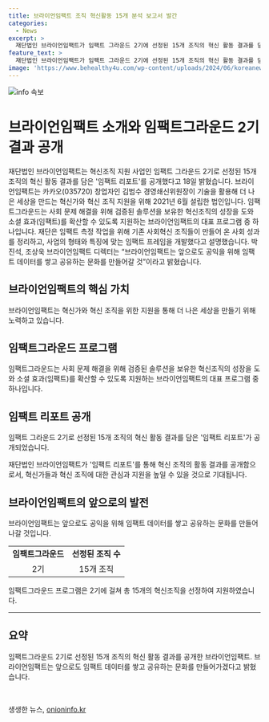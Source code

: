 ```yaml
---
title: 브라이언임팩트 조직 혁신활동 15개 분석 보고서 발간
categories:
  - News
excerpt: >
  재단법인 브라이언임팩트가 임팩트 그라운드 2기에 선정된 15개 조직의 혁신 활동 결과를 담은 임팩트 리포트를 공개했다. 이 재단은 카카오 창업자 김범수 경영쇄신위원장이 이끄는 혁신가와 조직을 지원하는데 초점을 맞추고 있다. 임팩트그라운드는 혁신조직의 성장을 돕고 소셜 효과를 확산하기 위한 프로그램으로, 기존 사회혁신 조직들의 사회 성과를 측정하고 임팩트 프레임을 개발하는 작업을 했다고 밝혔다. 이에 대한 박진석, 조상욱 브라이언임팩트 디렉터의 발언은 긍정적인 반응을 얻고 있다.
feature_text: >
  재단법인 브라이언임팩트가 임팩트 그라운드 2기에 선정된 15개 조직의 혁신 활동 결과를 담은 임팩트 리포트를 공개했다. 이 재단은 카카오 창업자 김범수 경영쇄신위원장이 이끄는 혁신가와 조직을 지원하는데 초점을 맞추고 있다. 임팩트그라운드는 혁신조직의 성장을 돕고 소셜 효과를 확산하기 위한 프로그램으로, 기존 사회혁신 조직들의 사회 성과를 측정하고 임팩트 프레임을 개발하는 작업을 했다고 밝혔다. 이에 대한 박진석, 조상욱 브라이언임팩트 디렉터의 발언은 긍정적인 반응을 얻고 있다.
image: 'https://www.behealthy4u.com/wp-content/uploads/2024/06/koreanews.jpg'
---
```


<p><img src="https://www.behealthy4u.com/wp-content/uploads/2024/06/koreanews.jpg" alt="info 속보" /></p>

<h1>브라이언임팩트 소개와 임팩트그라운드 2기 결과 공개</h1>

<p data-ke-size="size16">재단법인 브라이언임팩트는 혁신조직 지원 사업인 임팩트 그라운드 2기로 선정된 15개 조직의 혁신 활동 결과를 담은 '임팩트 리포트'를 공개했다고 18일 밝혔습니다. 브라이언임팩트는 카카오(035720) 창업자인 김범수 경영쇄신위원장이 기술을 활용해 더 나은 세상을 만드는 혁신가와 혁신 조직 지원을 위해 2021년 6월 설립한 법인입니다. 임팩트그라운드는 사회 문제 해결을 위해 검증된 솔루션을 보유한 혁신조직의 성장을 도와 소셜 효과(임팩트)를 확산할 수 있도록 지원하는 브라이언임팩트의 대표 프로그램 중 하나입니다. 재단은 임팩트 측정 작업을 위해 기존 사회혁신 조직들이 만들어 온 사회 성과를 정리하고, 사업의 형태와 특징에 맞는 임팩트 프레임을 개발했다고 설명했습니다. 박진석, 조상욱 브라이언임팩트 디렉터는 “브라이언임팩트는 앞으로도 공익을 위해 임팩트 데이터를 쌓고 공유하는 문화를 만들어갈 것”이라고 밝혔습니다.</p>

<h2 data-ke-size="size26">브라이언임팩트의 핵심 가치</h2>

<p>브라이언임팩트는 혁신가와 혁신 조직을 위한 지원을 통해 더 나은 세상을 만들기 위해 노력하고 있습니다.</p>

<h2 data-ke-size="size26">임팩트그라운드 프로그램</h2>

<p>임팩트그라운드는 사회 문제 해결을 위해 검증된 솔루션을 보유한 혁신조직의 성장을 도와 소셜 효과(임팩트)를 확산할 수 있도록 지원하는 브라이언임팩트의 대표 프로그램 중 하나입니다.</p>

<h2 data-ke-size="size26">임팩트 리포트 공개</h2>

<p>임팩트 그라운드 2기로 선정된 15개 조직의 혁신 활동 결과를 담은 '임팩트 리포트'가 공개되었습니다.</p>

<p data-ke-size="size16">재단법인 브라이언임팩트가 '임팩트 리포트'를 통해 혁신 조직의 활동 결과를 공개함으로서, 혁신가들과 혁신 조직에 대한 관심과 지원을 높일 수 있을 것으로 기대됩니다.</p>

<h2 data-ke-size="size26">브라이언임팩트의 앞으로의 발전</h2>

<p>브라이언임팩트는 앞으로도 공익을 위해 임팩트 데이터를 쌓고 공유하는 문화를 만들어나갈 것입니다.</p>

<table>
  <tr>
    <td style="text-align: center; height: 17px;"><b>임팩트그라운드</b></td>
    <td style="text-align: center; height: 17px;"><b>선정된 조직 수</b></td>
  </tr>
  <tr>
    <td style="text-align: center; height: 17px;">2기</td>
    <td style="text-align: center; height: 17px;">15개 조직</td>
  </tr>
</table>

<p data-ke-size="size16">임팩트그라운드 프로그램은 2기에 걸쳐 총 15개의 혁신조직을 선정하여 지원하였습니다.</p>

<hr>

<h2 data-ke-size="size26">요약</h2>

<p>임팩트그라운드 2기로 선정된 15개 조직의 혁신 활동 결과를 공개한 브라이언임팩트. 브라이언임팩트는 앞으로도 임팩트 데이터를 쌓고 공유하는 문화를 만들어가겠다고 밝혔습니다.</p>

<p data-ke-size="size16">&nbsp;</p>
생생한 뉴스, <a href="https://onioninfo.kr" rel="dofollow">onioninfo.kr</a>


